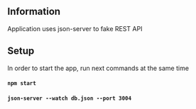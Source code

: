 ## Information

Application uses json-server to fake REST API

## Setup

In order to start the app, run next commands at the same time

#### `npm start`

#### `json-server --watch db.json --port 3004`
